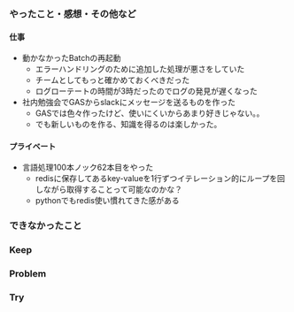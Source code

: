 ### やったこと・感想・その他など

#### 仕事

- 動かなかったBatchの再起動
  - エラーハンドリングのために追加した処理が悪さをしていた
  - チームとしてもっと確かめておくべきだった
  - ログローテートの時間が3時だったのでログの発見が遅くなった
- 社内勉強会でGASからslackにメッセージを送るものを作った
  - GASでは色々作ったけど、使いにくいからあまり好きじゃない。。
  - でも新しいものを作る、知識を得るのは楽しかった。

#### プライベート

- 言語処理100本ノック62本目をやった
  - redisに保存してあるkey-valueを1行ずつイテレーション的にループを回しながら取得することって可能なのかな？
  - pythonでもredis使い慣れてきた感がある

### できなかったこと


### Keep



### Problem 



### Try



